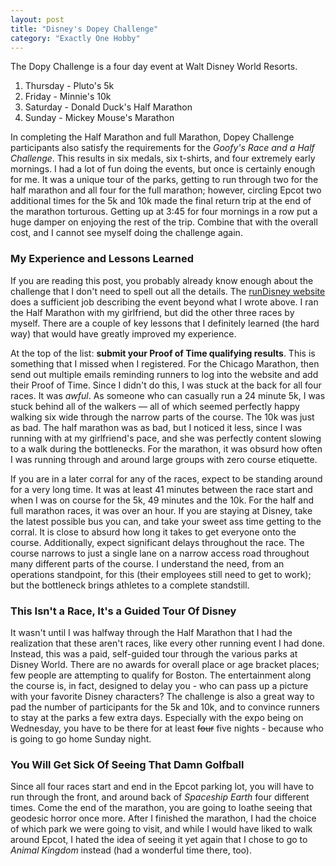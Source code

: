 ```yaml
---
layout: post
title: "Disney's Dopey Challenge"
category: "Exactly One Hobby"
---
```


The Dopy Challenge is a four day event at Walt Disney World Resorts.
1. Thursday - Pluto's 5k
1. Friday - Minnie's 10k
1. Saturday - Donald Duck's Half Marathon
1. Sunday - Mickey Mouse's Marathon

In completing the Half Marathon and full Marathon, Dopey Challenge participants also satisfy the requirements for the _Goofy's Race and a Half Challenge_. This results in six medals, six t-shirts, and four extremely early mornings. I had a lot of fun doing the events, but once is certainly enough for me. It was a unique tour of the parks, getting to run through two for the half marathon and all four for the full marathon; however, circling Epcot two additional times for the 5k and 10k made the final return trip at the end of the marathon torturous. Getting up at 3:45 for four mornings in a row put a huge damper on enjoying the rest of the trip. Combine that with the overall cost, and I cannot see myself doing the challenge again.

### My Experience and Lessons Learned

If you are reading this post, you probably already know enough about the challenge that I don't need to spell out all the details. The [runDisney website](http://www.rundisney.com/disneyworld-marathon/#dopey-challenge) does a sufficient job describing the event beyond what I wrote above. I ran the Half Marathon with my girlfriend, but did the other three races by myself. There are a couple of key lessons that I definitely learned (the hard way) that would have greatly improved my experience.

At the top of the list: **submit your Proof of Time qualifying results**. This is something that I missed when I registered. For the Chicago Marathon, then send out multiple emails reminding runners to log into the website and add their Proof of Time. Since I didn't do this, I was stuck at the back for all four races. It was _awful_. As someone who can casually run a 24 minute 5k, I was stuck behind all of the walkers &mdash; all of which seemed perfectly happy walking six wide through the narrow parts of the course. The 10k was just as bad. The half marathon was as bad, but I noticed it less, since I was running with at my girlfriend's pace, and she was perfectly content slowing to a walk during the bottlenecks. For the marathon, it was obsurd how often I was running through and around large groups with zero course etiquette.

If you are in a later corral for any of the races, expect to be standing around for a very long time. It was at least 41 minutes between the race start and when I was on course for the 5k, 49 minutes and the 10k. For the half and full marathon races, it was over an hour. If you are staying at Disney, take the latest possible bus you can, and take your sweet ass time getting to the corral. It is close to absurd how long it takes to get everyone onto the course. Additionally, expect significant delays throughout the race. The course narrows to just a single lane on a narrow access road throughout many different parts of the course. I understand the need, from an operations standpoint, for this (their employees still need to get to work); but the bottleneck brings athletes to a complete standstill.

### This Isn't a Race, It's a Guided Tour Of Disney

It wasn't until I was halfway through the Half Marathon that I had the realization that these aren't races, like every other running event I had done. Instead, this was a paid, self-guided tour through the various parks at Disney World. There are no awards for overall place or age bracket places; few people are attempting to qualify for Boston. The entertainment along the course is, in fact, designed to delay you - who can pass up a picture with your favorite Disney characters? The challenge is also a great way to pad the number of participants for the 5k and 10k, and to convince runners to stay at the parks a few extra days. Especially with the expo being on Wednesday, you have to be there for at least <del>four</del> five nights - because who is going to go home Sunday night.

### You Will Get Sick Of Seeing That Damn Golfball

Since all four races start and end in the Epcot parking lot, you will have to run through the front, and around back of _Spaceship Earth_ four different times. Come the end of the marathon, you are going to loathe seeing that geodesic horror once more. After I finished the marathon, I had the choice of which park we were going to visit, and while I would have liked to walk around Epcot, I hated the idea of seeing it yet again that I chose to go to _Animal Kingdom_ instead (had a wonderful time there, too).